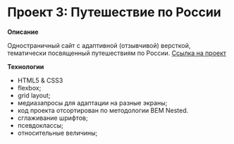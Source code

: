 # Проект 3: Путешествие по России

**Описание**

Одностраничный сайт с адаптивной (отзывчивой) версткой, тематически посвященный путешествиям по России.
[Ссылка на проект](https://jusstes.github.io/russian-travel/)

**Технологии**
* HTML5 & CSS3
* flexbox;
* grid layout;
* медиазапросы для адаптации на разные экраны;
* код проекта отсортирован по методологии BEM Nested.
* сглаживание шрифтов;
* псевдоклассы;
* относительные величины;

